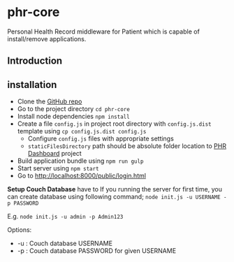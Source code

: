 # phr-core
Personal Health Record middleware for Patient which is capable of install/remove applications.

## Introduction

## installation

- Clone the [GitHub repo](https://github.com/softbrew/phr-core)
- Go to the project directory `cd phr-core`
- Install node dependencies `npm install`
- Create a file `config.js` in project root directory with `config.js.dist` template using `cp config.js.dist config.js`
  - Configure `config.js` files with appropriate settings
  - `staticFilesDirectory` path should be absolute folder location to [PHR Dashboard](https://github.com/softbrew/phr-dashboard) project
- Build application bundle using `npm run gulp`
- Start server using `npm start`
- Go to [http://localhost:8000/public/login.html](http://localhost:8000/public/login.html)

**Setup Couch Database**
have to
If you running the server for first time, you can create database using following command;
`node init.js -u USERNAME -p PASSWORD`

E.g. `node init.js -u admin -p Admin123`

Options:
- -u : Couch database USERNAME
- -p : Couch database PASSWORD for given USERNAME
